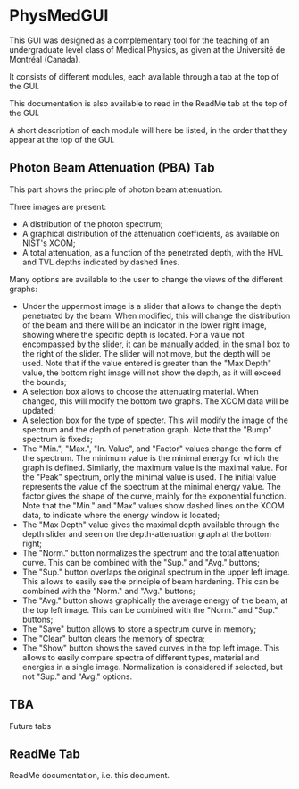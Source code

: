 # PhysMedGUI
This GUI was designed as a complementary tool for the teaching of an undergraduate level class of Medical Physics, as given at the Université de Montréal (Canada).

It consists of different modules, each available through a tab at the top of the GUI. 

This documentation is also available to read in the ReadMe tab at the top of the GUI.

A short description of each module will here be listed, in the order that they appear at the top of the GUI.

## Photon Beam Attenuation (PBA) Tab

This part shows the principle of photon beam attenuation. 

Three images are present:
- A distribution of the photon spectrum;
- A graphical distribution of the attenuation coefficients, as available on NIST's XCOM;
- A total attenuation, as a function of the penetrated depth, with the HVL and TVL depths indicated by dashed lines.

Many options are available to the user to change the views of the different graphs:

- Under the uppermost image is a slider that allows to change the depth penetrated by the beam. When modified, this will change the distribution of the beam and there will be an indicator in the lower right image, showing where the specific depth is located. For a value not encompassed by the slider, it can be manually added, in the small box to the right of the slider. The slider will not move, but the depth will be used. Note that if the value entered is greater than the "Max Depth" value, the bottom right image will not show the depth, as it will exceed the bounds;
- A selection box allows to choose the attenuating material. When changed, this will modify the bottom two graphs. The XCOM data will be updated;
- A selection box for the type of specter. This will modify the image of the spectrum and the depth of penetration graph. Note that the "Bump" spectrum is fixeds;
- The "Min.", "Max.", "In. Value", and "Factor" values change the form of the spectrum. The minimum value is the minimal energy for which the graph is defined. Similarly, the maximum value is the maximal value. For the "Peak" spectrum, only the minimal value is used. The initial value represents the value of the spectrum at the minimal energy value. The factor gives the shape of the curve, mainly for the exponential function. Note that the "Min." and "Max" values show dashed lines on the XCOM data, to indicate where the energy window is located;
- The "Max Depth" value gives the maximal depth available through the depth slider and seen on the depth-attenuation graph at the bottom right;
- The "Norm." button normalizes the spectrum and the total attenuation curve. This can be combined with the "Sup." and "Avg." buttons;
- The "Sup." button overlaps the original spectrum in the upper left image. This allows to easily see the principle of beam hardening. This can be combined with the "Norm." and "Avg." buttons;
- The "Avg." button shows graphically the average energy of the beam, at the top left image. This can be combined with the "Norm." and "Sup." buttons;
- The "Save" button allows to store a spectrum curve in memory;
- The "Clear" button clears the memory of spectra;
- The "Show" button shows the saved curves in the top left image. This allows to easily compare spectra of different types, material and energies in a single image. Normalization is considered if selected, but not "Sup." and "Avg." options.

## TBA

Future tabs

## ReadMe Tab
ReadMe documentation, i.e. this document.